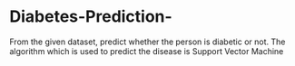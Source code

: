 # Diabetes-Prediction-
From the given dataset, predict whether the person is diabetic or not. The algorithm which is used to predict the disease is Support Vector Machine
